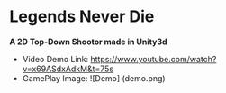 # Legends Never Die
**A 2D Top-Down Shootor made in Unity3d**

- Video Demo Link: https://www.youtube.com/watch?v=x69ASdxAdkM&t=75s
- GamePlay Image: ![Demo] (demo.png)
